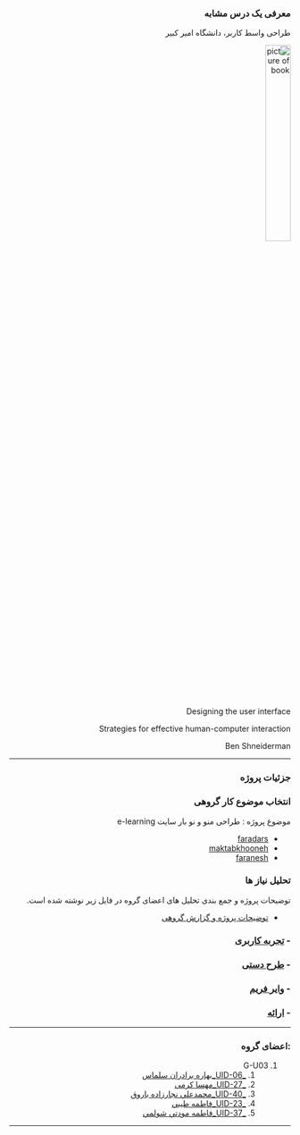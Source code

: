 <div dir=rtl >
 
### معرفی یک درس مشابه
طراحی واسط کاربر، دانشگاه امیر کبیر

<a  target="_blank"><img src="https://github.com/BaharbSalmas/PNU_3991_AR/blob/main/UserInterfaceDesign/91yP51Q8iXL.jpg" border="0" alt="picture of book" width=30% /></a>

Designing the user interface

Strategies for effective human-computer interaction 

Ben Shneiderman

------------------

### جزئیات پروژه

### انتخاب موضوع کار گروهی
موضوع پروژه : طراحی منو و نو بار سایت e-learning  
- [faradars](https://faradars.org/)
- [maktabkhooneh](https://maktabkhooneh.org/) 
- [faranesh](https://faranesh.com/)

### تحلیل نیاز ها 
توضیحات پروژه و جمع بندی تحلیل های اعضای گروه در فایل زیر نوشته شده است.

 - [ توضیحات پروژه و گزارش گروهی]()
### - [تجربه کاربری]()
### - [طرح دستی](https://github.com/BaharbSalmas/PNU_3991_AR/blob/main/UserInterfaceDesign/hand%20drawn%20wireframe%201_.jpg)
### - [وایر فریم]()
### - [ارائه]()

---------

### :اعضای گروه
1. G-U03
     1. [_UID-06_بهاره برادران سلماس](https://github.com/AliRazavi-edu/PNU_3991/tree/master/_BSc/UserInterfaceDesgin/1322110_01/06_%D8%A8%D9%87%D8%A7%D8%B1%D9%87%20%D8%A8%D8%B1%D8%A7%D8%AF%D8%B1%D8%A7%D9%86%20%D8%B3%D9%84%D9%85%D8%A7%D8%B3)    
    1. [_UID-27_مهسا کرمی](https://github.com/AliRazavi-edu/PNU_3991/tree/master/_BSc/UserInterfaceDesgin/1322110_01/28_%D9%85%D9%87%D8%B3%D8%A7%20%D9%83%D8%B1%D9%85%D9%8A)    
    1. [_UID-40_محمدعلي نجارزاده باروق](https://github.com/AliRazavi-edu/PNU_3991/tree/master/_BSc/UserInterfaceDesgin/1322110_01/41_%D9%85%D8%AD%D9%85%D8%AF%D8%B9%D9%84%D9%8A%20%D9%86%D8%AC%D8%A7%D8%B1%D8%B2%D8%A7%D8%AF%D9%87%20%D8%A8%D8%A7%D8%B1%D9%88%D9%82)    
    1. [_UID-23_فاطمه طيبي](https://github.com/AliRazavi-edu/PNU_3991/tree/master/_BSc/UserInterfaceDesgin/1322110_01/24_%D9%81%D8%A7%D8%B7%D9%85%D9%87%20%D8%B7%D9%8A%D8%A8%D9%8A)
    1. [_UID-37_فاطمه مودتي شولمي](https://github.com/AliRazavi-edu/PNU_3991/tree/master/_BSc/UserInterfaceDesgin/1322110_01/38_%D9%81%D8%A7%D8%B7%D9%85%D9%87%20%D9%85%D9%88%D8%AF%D8%AA%D9%8A%20%D8%B4%D9%88%D9%84%D9%85%D9%8A)
   
------------------

</div>
